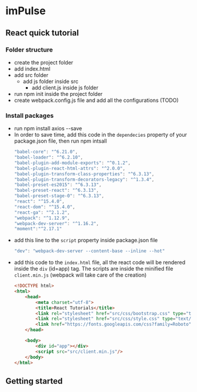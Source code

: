 # imPulse

## React quick tutorial
### Folder structure
* create the project folder
* add index.html
* add src folder
  * add js folder inside src
    * add client.js inside js folder
* run npm init inside the project folder
* create webpack.config.js file and add all the configurations (TODO)
### Install packages
* run npm install axios --save 
* In order to save time, add this code in the `dependecies` property of your package.json file, then run npm intsall
  ```javascript
  "babel-core": "^6.21.0",
  "babel-loader": "^6.2.10",
  "babel-plugin-add-module-exports": "^0.1.2",
  "babel-plugin-react-html-attrs": "^2.0.0",
  "babel-plugin-transform-class-properties": "^6.3.13",
  "babel-plugin-transform-decorators-legacy": "^1.3.4",
  "babel-preset-es2015": "^6.3.13",
  "babel-preset-react": "^6.3.13",
  "babel-preset-stage-0": "^6.3.13",
  "react": "^15.4.0",
  "react-dom": "^15.4.0",
  "react-ga": "^2.1.2",
  "webpack": "^1.12.9",
  "webpack-dev-server": "^1.16.2",
  "moment":"^2.17.1"
  ```
* add this line to the `script` property inside package.json file
  ```javascript
  "dev": "webpack-dev-server --content-base --inline --hot"
  ```
* add this code to the `index.html` file, all the react code will be rendered inside the `div` (id=app) tag. The scripts are inside the minified file `client.min.js` (webpack will take care of the creation)
  ```html
  <!DOCTYPE html>
  <html>
      <head>
          <meta charset="utf-8">
          <title>React Tutorials</title>
          <link rel="stylesheet" href="src/css/bootstrap.css" type="text/css">
          <link rel="stylesheet" href="src/css/style.css" type="text/css">
          <link href="https://fonts.googleapis.com/css?family=Roboto" rel="stylesheet">
      </head>

      <body>
          <div id="app"></div>
          <script src="src/client.min.js"/>
      </body>
  </html>
  ```

## Getting started
